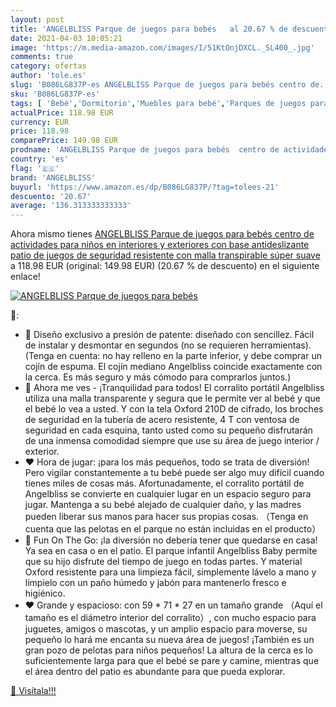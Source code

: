 ```yaml
---
layout: post
title: 'ANGELBLISS Parque de juegos para bebés   al 20.67 % de descuento'
date: 2021-04-03 10:05:21
image: 'https://m.media-amazon.com/images/I/51KtOnjDXCL._SL400_.jpg'
comments: true
category: ofertas
author: 'tole.es'
slug: 'B086LG837P-es ANGELBLISS Parque de juegos para bebés centro de...'
sku: 'B086LG837P-es'
tags: [ 'Bebé','Dormitorio','Muebles para bebé','Parques de juegos para bebé','angelbliss','bebés', ]
actualPrice: 118.98 EUR
currency: EUR
price: 118.98
comparePrice: 149.98 EUR
prodname: 'ANGELBLISS Parque de juegos para bebés  centro de actividades para niños en interiores y exteriores con base antideslizante  patio de juegos de seguridad resistente con malla transpirable súper suave'
country: 'es'
flag: '🇪🇸'
brand: 'ANGELBLISS'
buyurl: 'https://www.amazon.es/dp/B086LG837P/?tag=tolees-21'
descuento: '20.67'
average: '136.313333333333'
---
```


Ahora mismo tienes [ANGELBLISS Parque de juegos para bebés  centro de actividades para niños en interiores y exteriores con base antideslizante  patio de juegos de seguridad resistente con malla transpirable súper suave](https://www.amazon.es/dp/B086LG837P/?tag=tolees-21) a 118.98 EUR (original: 149.98 EUR) (20.67 %  de descuento) en el siguiente enlace!

[![ANGELBLISS Parque de juegos para bebés  ](https://m.media-amazon.com/images/I/51KtOnjDXCL._SL400_.jpg)](https://www.amazon.es/dp/B086LG837P/?tag=tolees-21)

🔎:

- 💛 Diseño exclusivo a presión de patente: diseñado con sencillez. Fácil de instalar y desmontar en segundos (no se requieren herramientas). (Tenga en cuenta: no hay relleno en la parte inferior, y debe comprar un cojín de espuma. El cojín mediano Angelbliss coincide exactamente con la cerca. Es más seguro y más cómodo para comprarlos juntos.)
- 💛 Ahora me ves - ¡Tranquilidad para todos! El corralito portátil Angelbliss utiliza una malla transparente y segura que le permite ver al bebé y que el bebé lo vea a usted. Y con la tela Oxford 210D de cifrado, los broches de seguridad en la tubería de acero resistente, 4 T con ventosa de seguridad en cada esquina, tanto usted como su pequeño disfrutarán de una inmensa comodidad siempre que use su área de juego interior / exterior.
- ❤️ Hora de jugar: ¡para los más pequeños, todo se trata de diversión! Pero vigilar constantemente a tu bebé puede ser algo muy difícil cuando tienes miles de cosas más. Afortunadamente, el corralito portátil de Angelbliss se convierte en cualquier lugar en un espacio seguro para jugar. Mantenga a su bebé alejado de cualquier daño, y las madres pueden liberar sus manos para hacer sus propias cosas. （Tenga en cuenta que las pelotas en el parque no están incluidas en el producto）
- 💙 Fun On The Go: ¡la diversión no debería tener que quedarse en casa! Ya sea en casa o en el patio. El parque infantil Angelbliss Baby permite que su hijo disfrute del tiempo de juego en todas partes. Y material Oxford resistente para una limpieza fácil, simplemente lávelo a mano y límpielo con un paño húmedo y jabón para mantenerlo fresco e higiénico.
- ❤️ Grande y espacioso: con 59 * 71 * 27 en un tamaño grande （Aquí el tamaño es el diámetro interior del corralito）, con mucho espacio para juguetes, amigos o mascotas, y un amplio espacio para moverse, su pequeño lo hará me encanta su nueva área de juegos! ¡También es un gran pozo de pelotas para niños pequeños! La altura de la cerca es lo suficientemente larga para que el bebé se pare y camine, mientras que el área dentro del patio es abundante para que pueda explorar.

[🛒 Visítala!!!](https://www.amazon.es/dp/B086LG837P/?tag=tolees-21)
